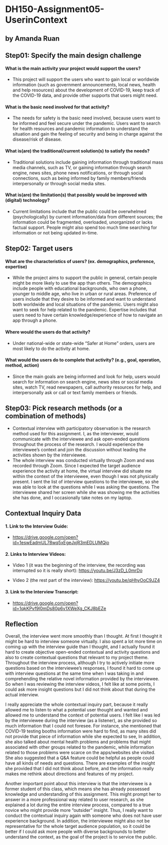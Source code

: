 # DH150-Assignment05-UserinContext
## by Amanda Ruan

## Step01: Specify the main design challenge 
#### What is the main activity your project would support the users?
-	This project will support the users who want to gain local or worldwide information (such as government announcements, local news, health and help resources) about the development of COVID-19, keep track of the COVID-19 data, and provide other supports that users might need. 
#### What is the basic need involved for that activity? 
-	The needs for safety is the basic need involved, because users want to be informed and feel secure under the pandemic. Users want to search for health resources and pandemic information to understand the situation and gain the feeling of security and being in charge against the disease/risk of disease.
#### What is(are) the traditional/current solution(s) to satisfy the needs?
-	Traditional solutions include gaining information through traditional mass media channels, such as TV, or gaining information through search engine, news sites, phone news notifications, or through social connections, such as being informed by family members/friends interpersonally or through social media sites. 
#### What is(are) the limitation(s) that possibly would be improved with (digital) technology?
-	Current limitations include that the public could be overwhelmed (psychologically) by current information/data from different sources; the information could be fragmented, overloaded, unorganized or lacks factual support. People might also spend too much time searching for information or not being updated in-time. 

## Step02: Target users 
#### What are the characteristics of users? (ex. demographics, preference, expertise)
-	While the project aims to support the public in general, certain people might be more likely to use the app than others. The demographics include people with educational backgrounds, who own a phone, younger to middle age, who live in urban or rural areas. Preference of users include that they desire to be informed and want to understand both worldwide and local situations of the pandemic. Users might also want to seek for help related to the pandemic. Expertise includes that users need to have certain knowledge/experience of how to navigate an app through a phone. 
#### Where would the users do that activity?
-	Under national-wide or state-wide “Safer at Home” orders, users are most likely to do the activity at home. 
#### What would the users do to complete that activity? (e.g., goal, operation, method, action)
-	Since the main goals are being informed and look for help, users would search for information on search engine, news sites or social media sites, watch TV, read newspapers, call authority resources for help, and interpersonally ask or call or text family members or friends.

## Step03: Pick research methods (or a combination of methods) 
-	Contextual interview with participatory observation is the research method used for this assignment. I, as the interviewer, would communicate with the interviewee and ask open-ended questions throughout the process of the research. I would experience the interviewee’s context and join the discussion without leading the activities shown by the interviewee. 
-	The whole interview was conducted virtually through Zoom and was recorded through Zoom. Since I expected the target audience experience the activity at home, the virtual interview did situate me within the context of the interviewee, even though I was not physically present. I sent the list of interview questions to the interviewee, so she was able to look at the questions while I was asking the questions. The interviewee shared her screen while she was showing me the activities she has done, and I occasionally take notes on my laptop.

## Contextual Inquiry Data
#### 1. Link to the Interview Guide:
- https://drive.google.com/open?id=1eswEadmUL78wq5xEgeJxjR3mEDLUMQjo

#### 2. Links to Interview Videos:
- Video 1 (it was the beginning of the interview, the recording was interrupted so it is really short): https://youtu.be/J3zD_L0mrDo

- Video 2 (the rest part of the interview): https://youtu.be/qHhyOoC9JZ4

#### 3. Link to the Interview Transcript:
- https://drive.google.com/open?id=1qkKPvf9l0mDs80p6v1XWeXg_CKJ8bEZe

## Reflection

  Overall, the interview went more smoothly than I thought. At first I thought it might be hard to interview someone virtually. I also spent a lot more time on coming up with the interview guide than I thought, and I actually found it hard to create objective open-ended contextual and activity questions and also to create contextual questions that relevant to my project theme. Throughout the interview process, although I try to actively initiate more questions based on the interviewee’s responses, I found it hard to come up with interview questions at the same time when I was taking in and comprehending the relative novel information provided by the interviewee. So when I was reviewing the interview videos, I felt like at some points, I could ask more insight questions but I did not think about that during the actual interview. 
  
  I really appreciate the whole contextual inquiry part, because it really allowed me to listen to what a potential user thought and wanted and allowed me to understand the context of potential users. I felt like I was led by the interviewee during the interview (as a listener), as she provided so much information that I could not foresee. For instance, she mentioned that COVID-19 testing booths information were hard to find, as many sites did not provide that piece of information while she expected to see, In addition, she also talked about mental health problems and problems that might associated with other groups related to the pandemic, while information related to those problems were scarce on the apps/websites she visited. She also suggested that a Q&A feature could be helpful as people could have all kinds of needs and questions. There are examples of the insight she provided that I did not think about before, and the information really makes me rethink about directions and features of my project.
  
  Another important point about this interview is that the interviewee is a former student of this class, which means she has already possessed knowledge and understanding of this assignment. This might prompt her to answer in a more professional way related to user research, as she explained a lot during the entire interview process, compared to a true novice who might provide more “outsider” insight. Thus, I really want to conduct the contextual inquiry again with someone who does not have user experience background. In addition, the interviewee might also not be representative for the whole target audience population, so it could be better if I could ask more people with diverse backgrounds to better understand the context, as the goal of the project is to service the public. 
